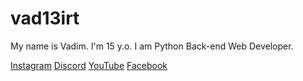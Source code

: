 # vad13irt

My name is Vadim. I'm 15 y.o. I am Python Back-end Web Developer. 

[Instagram](https://www.instagram.com/vad13irt/)
[Discord](https://discord.com/users/vad13irt)
[YouTube](https://www.youtube.com/channel/UCMDQotDUpVX_Jnps4328vvg)
[Facebook](https://www.facebook.com/vadim.irtlach.5/)
